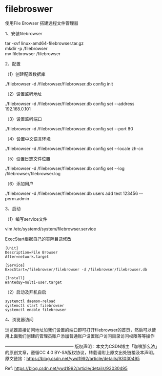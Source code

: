 # filebroswer
使用File Browser 搭建远程文件管理器  

1、安装filebrowser

tar -xvf linux-amd64-filebrowser.tar.gz  
mkdir -p /filebrowser  
mv filebrowser /filebrowser  

2、配置

（1）创建配置数据库

./filebrowser -d /filebrowser/filebrowser.db config init


（2）设置监听地址

./filebrowser -d /filebrowser/filebrowser.db config set --address 192.168.0.101



（3）设置监听端口

./filebrowser -d /filebrowser/filebrowser.db config set --port 80



（4）设置中文语言环境

./filebrowser -d /filebrowser/filebrowser.db config set --locale zh-cn



（5）设置日志文件位置

./filebrowser -d /filebrowser/filebrowser.db config set --log /filebrowser/filebrowser.log



（6）添加用户

./filebrowser -d /filebrowser/filebrowser.db users add test 123456 --perm.admin



3、启动

（1）编写service文件

vim /etc/systemd/system/filebrowser.service



ExecStart根据自己的实际目录修改
```  
[Unit]
Description=File Browser
After=network.target

[Service]
ExecStart=/filebrowser/filebrowser -d /filebrowser/filebrowser.db

[Install]
WantedBy=multi-user.target
```  


（2）启动及开机自启
```  
systemctl daemon-reload
systemctl start filebrowser
systemctl enable filebrowser
```  


4、浏览器访问

浏览器直接访问地址加我们设置的端口即可打开filebrowser的首页，然后可以使用上面我们创建的管理员账户添加普通账户设置账户访问目录访问权限等等操作


————————————————
版权声明：本文为CSDN博主「咖啡那么浓」的原创文章，遵循CC 4.0 BY-SA版权协议，转载请附上原文出处链接及本声明。
原文链接：https://blog.csdn.net/ywd1992/article/details/93030495

Ref: https://blog.csdn.net/ywd1992/article/details/93030495  

